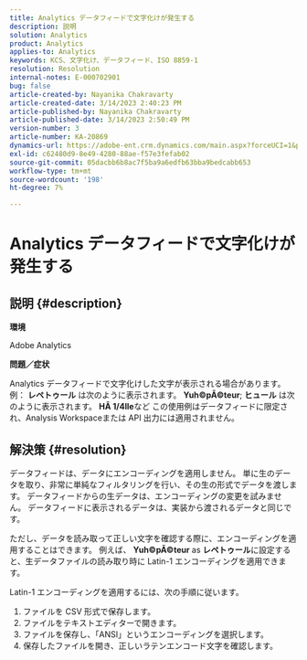 ```yaml
---
title: Analytics データフィードで文字化けが発生する
description: 説明
solution: Analytics
product: Analytics
applies-to: Analytics
keywords: KCS、文字化け、データフィード、ISO 8859-1
resolution: Resolution
internal-notes: E-000702901
bug: false
article-created-by: Nayanika Chakravarty
article-created-date: 3/14/2023 2:40:23 PM
article-published-by: Nayanika Chakravarty
article-published-date: 3/14/2023 2:50:49 PM
version-number: 3
article-number: KA-20869
dynamics-url: https://adobe-ent.crm.dynamics.com/main.aspx?forceUCI=1&pagetype=entityrecord&etn=knowledgearticle&id=635a4c26-76c2-ed11-83ff-6045bd006a22
exl-id: c62480d9-8e49-4280-88ae-f57e3fefab02
source-git-commit: 05dacbb6b8ac7f5ba9a6edfb63bba9bedcabb653
workflow-type: tm+mt
source-wordcount: '198'
ht-degree: 7%

---
```


# Analytics データフィードで文字化けが発生する

## 説明 {#description}


<b>環境</b>

Adobe Analytics

<b>問題／症状</b>

Analytics データフィードで文字化けした文字が表示される場合があります。 例： <b>レペトゥール</b> は次のように表示されます。 <b>Yuh©pÃ©teur</b>; <b>ヒュール</b> は次のように表示されます。 <b>HÃ 1/4lle</b>など この使用例はデータフィードに限定され、Analysis Workspaceまたは API 出力には適用されません。


## 解決策 {#resolution}


データフィードは、データにエンコーディングを適用しません。 単に生のデータを取り、非常に単純なフィルタリングを行い、その生の形式でデータを渡します。 データフィードからの生データは、エンコーディングの変更を試みません。 データフィードに表示されるデータは、実装から渡されるデータと同じです。

ただし、データを読み取って正しい文字を確認する際に、エンコーディングを適用することはできます。 例えば、 <b>Yuh©pÃ©teur</b> as <b>レペトゥール</b>に設定すると、生データファイルの読み取り時に Latin-1 エンコーディングを適用できます。

Latin-1 エンコーディングを適用するには、次の手順に従います。

1. ファイルを CSV 形式で保存します。
2.  ファイルをテキストエディターで開きます。
3. ファイルを保存し、「ANSI」というエンコーディングを選択します。
4. 保存したファイルを開き、正しいラテンエンコード文字を確認します。
